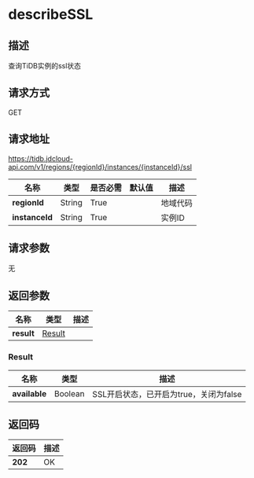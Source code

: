 # describeSSL


## 描述
查询TiDB实例的ssl状态

## 请求方式
GET

## 请求地址
https://tidb.jdcloud-api.com/v1/regions/{regionId}/instances/{instanceId}/ssl

|名称|类型|是否必需|默认值|描述|
|---|---|---|---|---|
|**regionId**|String|True| |地域代码|
|**instanceId**|String|True| |实例ID|

## 请求参数
无


## 返回参数
|名称|类型|描述|
|---|---|---|
|**result**|[Result](describessl#result)| |

### <div id="Result">Result</div>
|名称|类型|描述|
|---|---|---|
|**available**|Boolean|SSL开启状态，已开启为true，关闭为false|

## 返回码
|返回码|描述|
|---|---|
|**202**|OK|
